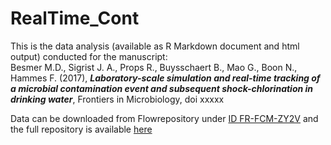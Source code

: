 # RealTime_Cont
This is the data analysis (available as R Markdown document and html output) conducted for the manuscript:  
Besmer M.D., Sigrist J. A., Props R., Buysschaert B., Mao G., Boon N., Hammes F. (2017), ***Laboratory-scale simulation and real-time tracking of a microbial contamination event and subsequent shock-chlorination in drinking water***, Frontiers in Microbiology, doi xxxxx

Data can be downloaded from Flowrepository under [ID FR-FCM-ZY2V](https://flowrepository.org/experiments/1119) and the full repository is available [here](https://github.com/rprops/RealTime_Cont)
